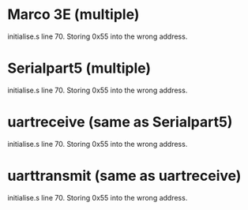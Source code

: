 # Marco 3E (multiple)
initialise.s line 70. Storing 0x55 into the wrong address.

# Serialpart5 (multiple)
initialise.s line 70. Storing 0x55 into the wrong address.

# uartreceive (same as Serialpart5)
initialise.s line 70. Storing 0x55 into the wrong address.

# uarttransmit (same as uartreceive)
initialise.s line 70. Storing 0x55 into the wrong address.